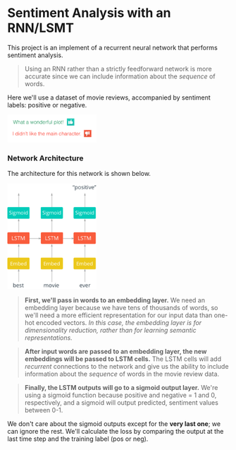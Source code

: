 # Sentiment Analysis with an RNN/LSMT

This project is an implement of a recurrent neural network that performs sentiment analysis. 
>Using an RNN rather than a strictly feedforward network is more accurate since we can include information about the *sequence* of words. 

Here we'll use a dataset of movie reviews, accompanied by sentiment labels: positive or negative.

<img src="assets/reviews_ex.png" width=40%>

### Network Architecture

The architecture for this network is shown below.

<img src="assets/network_diagram.png" width=40%>

>**First, we'll pass in words to an embedding layer.** We need an embedding layer because we have tens of thousands of words, so we'll need a more efficient representation for our input data than one-hot encoded vectors. *In this case, the embedding layer is for dimensionality reduction, rather than for learning semantic representations.*

>**After input words are passed to an embedding layer, the new embeddings will be passed to LSTM cells.** The LSTM cells will add *recurrent* connections to the network and give us the ability to include information about the *sequence* of words in the movie review data. 

>**Finally, the LSTM outputs will go to a sigmoid output layer.** We're using a sigmoid function because positive and negative = 1 and 0, respectively, and a sigmoid will output predicted, sentiment values between 0-1. 

We don't care about the sigmoid outputs except for the **very last one**; we can ignore the rest. We'll calculate the loss by comparing the output at the last time step and the training label (pos or neg).